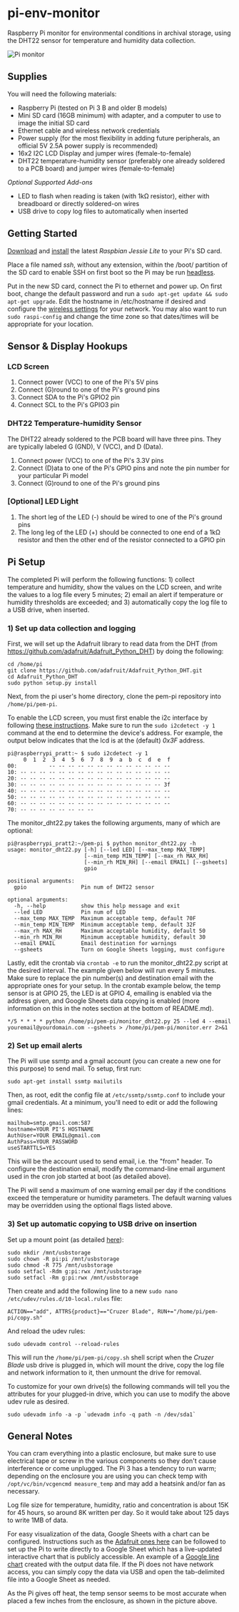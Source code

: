 # pi-env-monitor
Raspberry Pi monitor for environmental conditions in archival storage, using the DHT22 sensor for temperature and humidity data collection.

<img src="https://github.com/prattpi/pem-pi/blob/master/images/monitor.jpg?raw=true" alt="Pi monitor"> 

## Supplies
You will need the following materials:
* Raspberry Pi (tested on Pi 3 B and older B models)
* Mini SD card (16GB minimum) with adapter, and a computer to use to image the initial SD card
* Ethernet cable and wireless network credentials
* Power supply (for the most flexibility in adding future peripherals, an official 5V 2.5A power supply is recommended)
* 16x2 I2C LCD Display and jumper wires (female-to-female) 
* DHT22 temperature-humidity sensor (preferably one already soldered to a PCB board) and jumper wires (female-to-female) 

*Optional Supported Add-ons*

* LED to flash when reading is taken (with 1kΩ resistor), either with breadboard or directly soldered-on wires
* USB drive to copy log files to automatically when inserted 
 
## Getting Started
[Download](https://www.raspberrypi.org/downloads/raspbian/) and [install]( https://www.raspberrypi.org/documentation/installation/installing-images/README.md) the latest *Raspbian Jessie Lite* to your Pi's SD card.

Place a file named *ssh*, without any extension, within the /boot/ partition of the SD card to enable SSH on first boot so the Pi may be run [headless](https://www.raspberrypi.org/documentation/remote-access/ssh/). 

Put in the new SD card, connect the Pi to ethernet and power up. On first boot, change the default password and run a ``sudo apt-get update && sudo apt-get upgrade``. Edit the hostname in /etc/hostname if desired and configure the [wireless settings](https://www.raspberrypi.org/documentation/configuration/wireless/wireless-cli.md) for your network. You may also want to run ``sudo raspi-config`` and change the time zone so that dates/times will be appropriate for your location. 

## Sensor & Display Hookups

### LCD Screen
1. Connect power (VCC) to one of the Pi's 5V pins
1. Connect (G)round to one of the Pi's ground pins
1. Connect SDA to the Pi's GPIO2 pin
1. Connect SCL to the Pi's GPIO3 pin

### DHT22 Temperature-humidity Sensor
The DHT22 already soldered to the PCB board will have three pins. They are typically labeled G (GND), V (VCC), and D (Data).
1. Connect power (VCC) to one of the Pi's 3.3V pins
1. Connect (D)ata to one of the Pi's GPIO pins and note the pin number for your particular Pi model
1. Connect (G)round to one of the Pi's ground pins

### [Optional] LED Light
1. The short leg of the LED (-) should be wired to one of the Pi's ground pins
1. The long leg of the LED (+) should be connected to one end of a 1kΩ resistor and then the other end of the resistor connected to a GPIO pin 


## Pi Setup
The completed Pi will perform the following functions: 1) collect temperature and humidity, show the values on the LCD screen, and write the values to a log file every 5 minutes; 2) email an alert if temperature or humidity thresholds are exceeded; and 3) automatically copy the log file to a USB drive, when inserted. 

### 1) Set up data collection and logging

First, we will set up the Adafruit library to read data from the DHT (from https://github.com/adafruit/Adafruit_Python_DHT) by doing the following:
```
cd /home/pi
git clone https://github.com/adafruit/Adafruit_Python_DHT.git
cd Adafruit_Python_DHT
sudo python setup.py install
``` 

Next, from the pi user's home directory, clone the pem-pi repository into ``/home/pi/pem-pi``.

To enable the LCD screen, you must first enable the i2c interface by following [these instructions](http://www.raspberrypi-spy.co.uk/2014/11/enabling-the-i2c-interface-on-the-raspberry-pi/). Make sure to run the ``sudo i2cdetect -y 1`` command at the end to determine the device's address. For example, the output below indicates that the lcd is at the (default) *0x3F* address.
```
pi@raspberrypi_pratt:~ $ sudo i2cdetect -y 1
     0  1  2  3  4  5  6  7  8  9  a  b  c  d  e  f
00:          -- -- -- -- -- -- -- -- -- -- -- -- --
10: -- -- -- -- -- -- -- -- -- -- -- -- -- -- -- --
20: -- -- -- -- -- -- -- -- -- -- -- -- -- -- -- --
30: -- -- -- -- -- -- -- -- -- -- -- -- -- -- -- 3f
40: -- -- -- -- -- -- -- -- -- -- -- -- -- -- -- --
50: -- -- -- -- -- -- -- -- -- -- -- -- -- -- -- --
60: -- -- -- -- -- -- -- -- -- -- -- -- -- -- -- --
70: -- -- -- -- -- -- -- --
```

The monitor_dht22.py takes the following arguments, many of which are optional:
```
pi@raspberrypi_pratt2:~/pem-pi $ python monitor_dht22.py -h
usage: monitor_dht22.py [-h] [--led LED] [--max_temp MAX_TEMP]
                        [--min_temp MIN_TEMP] [--max_rh MAX_RH]
                        [--min_rh MIN_RH] [--email EMAIL] [--gsheets]
                        gpio

positional arguments:
  gpio                 Pin num of DHT22 sensor

optional arguments:
  -h, --help           show this help message and exit
  --led LED            Pin num of LED
  --max_temp MAX_TEMP  Maximum acceptable temp, default 70F
  --min_temp MIN_TEMP  Minimum acceptable temp, default 32F
  --max_rh MAX_RH      Maximum acceptable humidity, default 50
  --min_rh MIN_RH      Minimum acceptable humidity, default 30
  --email EMAIL        Email destination for warnings
  --gsheets            Turn on Google Sheets logging, must configure
```

Lastly, edit the crontab via ``crontab -e`` to run the monitor_dht22.py script at the desired interval.  The example given below will run every 5 minutes. Make sure to replace the pin number(s) and destination email with the appropriate ones for your setup. In the crontab example below, the temp sensor is at GPIO 25, the LED is at GPIO 4, emailing is enabled via the address given, and Google Sheets data copying is enabled (more information on this in the notes section at the bottom of README.md). 

```
*/5 * * * * python /home/pi/pem-pi/monitor_dht22.py 25 --led 4 --email youremail@yourdomain.com --gsheets > /home/pi/pem-pi/monitor.err 2>&1
```

### 2) Set up email alerts

The Pi will use ssmtp and a gmail account (you can create a new one for this purpose) to send mail.  To setup, first run:
```
sudo apt-get install ssmtp mailutils
```
Then, as root, edit the config file at ``/etc/ssmtp/ssmtp.conf`` to include your gmail credentials. At a minimum, you'll need to edit or add the following lines:
```
mailhub=smtp.gmail.com:587
hostname=YOUR PI'S HOSTNAME
AuthUser=YOUR EMAIL@gmail.com
AuthPass=YOUR PASSWORD
useSTARTTLS=YES
```
This will be the account used to send email, i.e. the "from" header. To configure the destination email, modify the command-line email argument used in the cron job started at boot (as detailed above).

The Pi will send a maximum of one warning email per day if the conditions exceed the temperature or humidity parameters. The default warning values may be overridden using the optional flags listed above. 

### 3) Set up automatic copying to USB drive on insertion 

Set up a mount point (as detailed [here](https://www.htpcguides.com/properly-mount-usb-storage-raspberry-pi/)):
```
sudo mkdir /mnt/usbstorage
sudo chown -R pi:pi /mnt/usbstorage
sudo chmod -R 775 /mnt/usbstorage
sudo setfacl -Rdm g:pi:rwx /mnt/usbstorage
sudo setfacl -Rm g:pi:rwx /mnt/usbstorage
```
Then create and add the following line to a new ``sudo nano /etc/udev/rules.d/10-local.rules`` file:

```
ACTION=="add", ATTRS{product}=="Cruzer Blade", RUN+="/home/pi/pem-pi/copy.sh"
```
And reload the udev rules:
```
sudo udevadm control --reload-rules
```
This will run the ``/home/pi/pem-pi/copy.sh`` shell script when the *Cruzer Blade* usb drive is plugged in, which will mount the drive, copy the log file and network information to it, then unmount the drive for removal. 

To customize for your own drive(s) the following commands will tell you the attributes for your plugged-in drive, which you can use to modify the above udev rule as desired. 
```
sudo udevadm info -a -p `udevadm info -q path -n /dev/sda1` 
```
## General Notes

You can cram everything into a plastic enclosure, but make sure to use electrical tape or screw in the various components so they don't cause interference or come unplugged. The Pi 3 has a tendency to run warm; depending on the enclosure you are using you can check temp with ``/opt/vc/bin/vcgencmd measure_temp`` and may add a heatsink and/or fan as necessary.

Log file size for temperature, humidity, ratio and concentration is about 15K for 45 hours, so around 8K written per day. So it would take about 125 days to write 1MB of data. 

For easy visualization of the data, Google Sheets with a chart can be configured. Instructions such as the [Adafruit ones here](https://learn.adafruit.com/dht-humidity-sensing-on-raspberry-pi-with-gdocs-logging/connecting-to-googles-docs-updated) can be followed to set up the Pi to write directly to a Google Sheet which has a live-updated interactive chart that is  publicly accessible. An example of a [Google line chart](https://docs.google.com/spreadsheets/d/1JEhMhrPRJgn2bTKNVf-37IfeVQMfH3N87S7knrabLSA/pubchart?oid=452345803&format=interactive) created with the output data file. If the Pi does not have network access, you can simply copy the data via USB and open the tab-delimited file into a Google Sheet as needed. 

As the Pi gives off heat, the temp sensor seems to be most accurate when placed a few inches from the enclosure, as shown in the picture above. 

